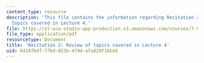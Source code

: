 ```yaml
---
content_type: resource
description: 'This file contains the information regarding Recitation 2: Review of
  topics covered in Lecture 4.'
file: https://ol-ocw-studio-app-production.s3.amazonaws.com/courses/7-91j-foundations-of-computational-and-systems-biology-spring-2014/6410fbdf77bd853b479dafad29f1bbd4_MIT7_91JS14_Rec_2-19-14.pdf
file_type: application/pdf
resourcetype: Document
title: 'Recitation 2: Review of topics covered in Lecture 4'
uid: 6410fbdf-77bd-853b-479d-afad29f1bbd4
---
```

